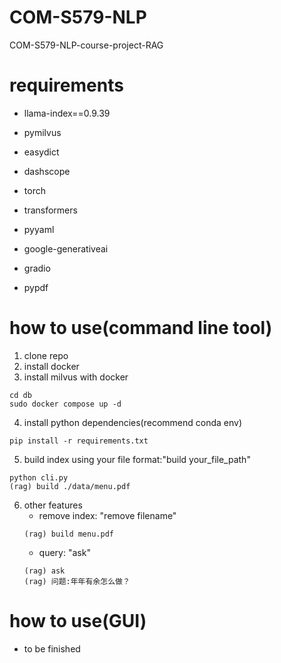 # COM-S579-NLP
COM-S579-NLP-course-project-RAG

# requirements
- llama-index==0.9.39
- pymilvus
- easydict
- dashscope

- torch
- transformers
- pyyaml
- google-generativeai
- gradio

- pypdf

# how to use(command line tool)
1. clone repo
2. install docker
3. install milvus with docker
```
cd db
sudo docker compose up -d
```
4. install python dependencies(recommend conda env)
```
pip install -r requirements.txt
```
5. build index using your file
format:"build your_file_path"
```
python cli.py
(rag) build ./data/menu.pdf
```

6. other features
    - remove index: "remove filename"
    ```
    (rag) build menu.pdf
    ```
    - query: "ask"
    ```
    (rag) ask
    (rag) 问题:年年有余怎么做？
    ```
# how to use(GUI)
- to be finished

